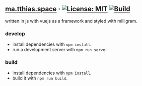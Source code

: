 ## [ma.tthias.space](https://ma.tthias.space) &middot; [![License: MIT](https://img.shields.io/badge/License-MIT-blue.svg)](https://github.com/matseee/json-key-diff/blob/master/LICENSE) [![Build](https://github.com/fischer-matthias/ma.tthias.space/workflows/Build/badge.svg)](https://github.com/fischer-matthias/ma.tthias.space/actions?query=workflow%3ABuild)
written in js with vuejs as a framework and styled with milligram.

### develop
- install dependencies with `npm install`.
- run a development server with `npm run serve`.

### build
- install dependencies with `npm install`.
- build it with `npm run build`.
